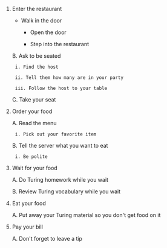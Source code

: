 1. Enter the restaurant

    - Walk in the door

      - Open the door

      - Step into the restaurant

    B. Ask to be seated

        i. Find the host

        ii. Tell them how many are in your party

        iii. Follow the host to your table

    C. Take your seat

2. Order your food

    A. Read the menu

        i. Pick out your favorite item

    B. Tell the server what you want to eat

        i. Be polite

3. Wait for your food

    A. Do Turing homework while you wait

    B. Review Turing vocabulary while you wait

4. Eat your food

    A. Put away your Turing material so you don't get food on it

5. Pay your bill

    A. Don't forget to leave a tip
